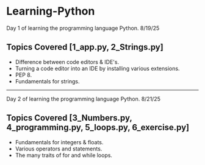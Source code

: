 # Learning-Python
Day 1 of learning the programming language Python. 8/19/25

## Topics Covered [1_app.py, 2_Strings.py]

* Difference between code editors & IDE's.
* Turning a code editor into an IDE by installing various extensions.
* PEP 8.
* Fundamentals for strings.
-------
Day 2 of learning the programming language Python. 8/21/25

## Topics Covered [3_Numbers.py, 4_programming.py, 5_loops.py, 6_exercise.py]

* Fundamentals for integers & floats.
* Various operators and statements.
* The many traits of for and while loops.

